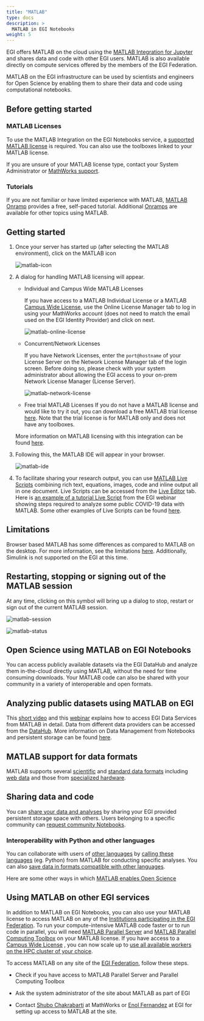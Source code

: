 ```yaml
---
title: "MATLAB"
type: docs
description: >
  MATLAB in EGI Notebooks
weight: 5
---
```


EGI offers MATLAB on the cloud using the
[MATLAB Integration for Jupyter](https://www.mathworks.com/products/reference-architectures/jupyter.html)
and shares data and code with other EGI users. MATLAB is also available directly
on compute services offered by the members of the EGI Federation.

MATLAB on the EGI infrastructure can be used by scientists and engineers for
Open Science by enabling them to share their data and code using computational
notebooks.

## Before getting started

### MATLAB Licenses

To use the MATLAB Integration on the EGI Notebooks service, a
[supported MATLAB license](https://github.com/mathworks/jupyter-matlab-proxy/blob/main/MATLAB_Licensing_Info.md)
is required. You can also use the toolboxes linked to your MATLAB license.

If you are unsure of your MATLAB license type, contact your System Administrator
or
[MathWorks support](https://www.mathworks.com/support/contact_us.html?s_tid=hp_ff_s_support).

### Tutorials

If you are not familiar or have limited experience with MATLAB,
[MATLAB Onramp](https://www.mathworks.com/learn/tutorials/matlab-onramp.html)
provides a free, self-paced tutorial. Additional
[Onramps](https://www.mathworks.com/services/training.html) are available for
other topics using MATLAB.

## Getting started

1. Once your server has started up (after selecting the MATLAB environment),
   click on the MATLAB icon

   ![matlab-icon](matlab-icon.png)

1. A dialog for handling MATLAB licensing will appear.

   - Individual and Campus Wide MATLAB Licenses

     If you have access to a MATLAB Individual License or a MATLAB
     [Campus Wide License](https://www.mathworks.com/academia/tah-support-program/eligibility.html),
     use the Online License Manager tab to log in using your MathWorks account
     (does not need to match the email used on the EGI Identity Provider) and
     click on next.

     ![matlab-online-license](matlab-online-license.png)

   - Concurrent/Network Licenses

     If you have Network Licenses, enter the `port@hostname` of your License
     Server on the Network License Manager tab of the login screen. Before doing
     so, please check with your system administrator about allowing the EGI
     access to your on-prem Network License Manager (License Server).

     ![matlab-network-license](matlab-network-license.png)

   - Free trial MATLAB Licenses If you do not have a MATLAB license and would
     like to try it out, you can download a free MATLAB trial license
     [here](https://www.mathworks.com/campaigns/products/trials/targeted/dkr.html.html).
     Note that the trial license is for MATLAB only and does not have any
     toolboxes.

   More information on MATLAB licensing with this integration can be found
   [here](https://github.com/mathworks/jupyter-matlab-proxy/blob/main/MATLAB_Licensing_Info.md).

1. Following this, the MATLAB IDE will appear in your browser.

   ![matlab-ide](matlab-ide.png)

1. To facilitate sharing your research output, you can use
   [MATLAB Live Scripts](https://www.mathworks.com/help/matlab/matlab_prog/create-live-scripts.html)
   combining rich text, equations, images, code and inline output all in one
   document. Live Scripts can be accessed from the
   [Live Editor](https://www.mathworks.com/products/matlab/live-editor.html)
   tab. Here is
   [an example of a tutorial Live Script](https://datahub.egi.eu/share/885c788bfb3a5740489f745c32e756dfch3790)
   from the EGI webinar showing steps required to analyze some public COVID-19
   data with MATLAB. Some other examples of Live Scripts can be found
   [here](https://www.mathworks.com/products/matlab/live-script-gallery.html).

## Limitations

Browser based MATLAB has some differences as compared to MATLAB on the desktop.
For more information, see the limitations
[here](https://www.mathworks.com/products/matlab-online/limitations.html).
Additionally, Simulink is not supported on the EGI at this time.

## Restarting, stopping or signing out of the MATLAB session

At any time, clicking on this symbol will bring up a dialog to stop, restart or
sign out of the current MATLAB session.

![matlab-session](matlab-session.png)

![matlab-status](matlab-status.png)

## Open Science using MATLAB on EGI Notebooks

You can access publicly available datasets via the EGI DataHub and analyze them
in-the-cloud directly using MATLAB, without the need for time consuming
downloads. Your MATLAB code can also be shared with your community in a variety
of interoperable and open formats.

## Analyzing public datasets using MATLAB on EGI

This [short video](https://www.youtube.com/watch?v=Hbf1yg32sso) and this
[webinar](https://youtu.be/zT9aW1xHCJU?t=167s) explains how to access EGI Data
Services from MATLAB in detail. Data from different data providers can be
accessed from the [DataHub](../../datahub/). More information on Data Management
from Notebooks and persistent storage can be found [here](../data).

## MATLAB support for data formats

MATLAB supports several
[scientific](https://www.mathworks.com/help/matlab/scientific-data.html) and
[standard data formats](https://www.mathworks.com/help/matlab/data-import-and-export.html?s_tid=CRUX_lftnav)
including
[web data](https://www.mathworks.com/help/matlab/import_export/download-data-from-web-service.html)
and those from
[specialized hardware](https://www.mathworks.com/hardware-support/home.html).

## Sharing data and code

You can
[share your data and analyses](https://www.youtube.com/watch?v=zT9aW1xHCJU&t=2727s)
by sharing your EGI provided persistent storage space with others. Users
belonging to a specific community can
[request community Notebooks](https://docs.egi.eu/users/notebooks/#service-modes).

### Interoperability with Python and other languages

You can collaborate with users of
[other languages](https://www.mathworks.com/products/matlab/matlab-and-other-programming-languages.html)
by
[calling these languages](https://www.mathworks.com/help/matlab/external-language-interfaces.html)
(eg. Python) from MATLAB for conducting specific analyses. You can also
[save data in formats compatible with other languages](https://youtu.be/zT9aW1xHCJU?t=2789s).

Here are some other ways in which
[MATLAB enables Open Science](https://www.mathworks.com/discovery/open-science.html)

## Using MATLAB on other EGI services

In addition to MATLAB on EGI Notebooks, you can also use your MATLAB license to
access MATLAB on any of the
[Institutions participating in the EGI Federation](https://www.egi.eu/about/egi-council/).
To run your compute-intensive MATLAB code faster or to run code in parallel, you
will need
[MATLAB Parallel Server](https://www.mathworks.com/products/matlab-parallel-server.html)
and
[MATLAB Parallel Computing Toolbox](https://www.mathworks.com/products/parallel-computing.html)
on your MATLAB license. If you have access to a
[Campus Wide License](https://www.mathworks.com/academia/tah-support-program/eligibility.html)
, you can now scale up to
[use all available workers on the HPC cluster of your choice](https://www.mathworks.com/products/matlab-parallel-server/campus.html).

To access MATLAB on any site of the
[EGI Federation](https://www.egi.eu/about/egi-council/), follow these steps.

- Check if you have access to MATLAB Parallel Server and Parallel Computing
  Toolbox

- Ask the system administrator of the site about MATLAB as part of EGI

- Contact [Shubo Chakrabarti](mailto:%20shuboc@mathworks.com) at MathWorks or
  [Enol Fernandez](mailto:enol.fernandez@egi.eu) at EGI for setting up access to
  MATLAB at the site.
